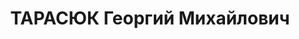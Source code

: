 ---
title: ТАРАСЮК Георгий Михайлович
description: "1903 р., с. Михайлівка Київської обл., українець, з селян, позапартійний,\
  \ освіта вища, головний механік Дніпропетровського з-ду ім. Молотова. \n  28.11.1937\
  \ р.звинувачений в участі в а/рад. організації, 29.11.1937 р. розстріляний. 09.08.1957\
  \ р. \n  Реабілітований."
---
